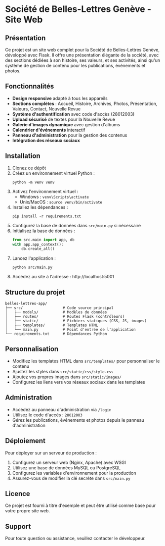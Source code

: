 # Société de Belles-Lettres Genève - Site Web

## Présentation

Ce projet est un site web complet pour la Société de Belles-Lettres Genève, développé avec Flask. Il offre une présentation élégante de la société, avec des sections dédiées à son histoire, ses valeurs, et ses activités, ainsi qu'un système de gestion de contenu pour les publications, événements et photos.

## Fonctionnalités

- **Design responsive** adapté à tous les appareils
- **Sections complètes** : Accueil, Histoire, Archives, Photos, Présentation, Valeurs, Contact, Nouvelle Revue
- **Système d'authentification** avec code d'accès (28012003)
- **Upload sécurisé** de textes pour la Nouvelle Revue
- **Galerie d'images dynamique** avec gestion d'albums
- **Calendrier d'événements** interactif
- **Panneau d'administration** pour la gestion des contenus
- **Intégration des réseaux sociaux**

## Installation

1. Clonez ce dépôt
2. Créez un environnement virtuel Python :
   ```
   python -m venv venv
   ```
3. Activez l'environnement virtuel :
   - Windows : `venv\Scripts\activate`
   - Unix/MacOS : `source venv/bin/activate`
4. Installez les dépendances :
   ```
   pip install -r requirements.txt
   ```
5. Configurez la base de données dans `src/main.py` si nécessaire
6. Initialisez la base de données :
   ```python
   from src.main import app, db
   with app.app_context():
       db.create_all()
   ```
7. Lancez l'application :
   ```
   python src/main.py
   ```
8. Accédez au site à l'adresse : http://localhost:5001

## Structure du projet

```
belles-lettres-app/
├── src/                  # Code source principal
│   ├── models/           # Modèles de données
│   ├── routes/           # Routes Flask (contrôleurs)
│   ├── static/           # Fichiers statiques (CSS, JS, images)
│   ├── templates/        # Templates HTML
│   └── main.py           # Point d'entrée de l'application
└── requirements.txt      # Dépendances Python
```

## Personnalisation

- Modifiez les templates HTML dans `src/templates/` pour personnaliser le contenu
- Ajustez les styles dans `src/static/css/style.css`
- Ajoutez vos propres images dans `src/static/images/`
- Configurez les liens vers vos réseaux sociaux dans les templates

## Administration

- Accédez au panneau d'administration via `/login`
- Utilisez le code d'accès : `28012003`
- Gérez les publications, événements et photos depuis le panneau d'administration

## Déploiement

Pour déployer sur un serveur de production :

1. Configurez un serveur web (Nginx, Apache) avec WSGI
2. Utilisez une base de données MySQL ou PostgreSQL
3. Configurez les variables d'environnement pour la production
4. Assurez-vous de modifier la clé secrète dans `src/main.py`

## Licence

Ce projet est fourni à titre d'exemple et peut être utilisé comme base pour votre propre site web.

## Support

Pour toute question ou assistance, veuillez contacter le développeur.
